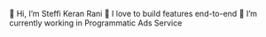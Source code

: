 👋 Hi, I’m Steffi Keran Rani
👀 I love to build features end-to-end
🌱 I’m currently working in Programmatic Ads Service

<!---
steffikeran/steffikeran is a ✨ special ✨ repository because its `README.md` (this file) appears on your GitHub profile.
You can click the Preview link to take a look at your changes.
--->
